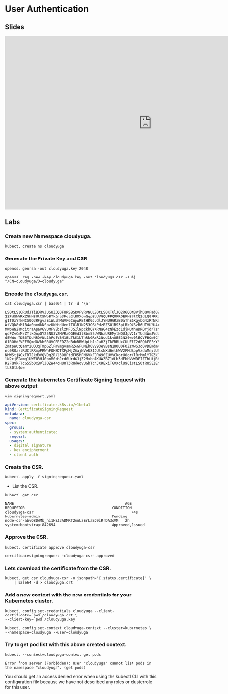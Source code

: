 # User Authentication 

## Slides

<iframe src="https://docs.google.com/presentation/d/e/2PACX-1vQ7Vx9ZNTZxM-_K1HXhnpR78CEwsBSltMObYNjaRdQ1N56XZzaN7G4OPHAi02ZM65f9cMCEd3eQLg51/embed?start=false&loop=false&delayms=3000" frameborder="0" width="960" height="569" allowfullscreen="true" mozallowfullscreen="true" webkitallowfullscreen="true"></iframe>


## Labs

### Create new Namespace cloudyuga.

```command
kubectl create ns cloudyuga
```

### Generate the Private Key and CSR

```command
openssl genrsa -out cloudyuga.key 2048
```

```command
openssl req -new -key cloudyuga.key -out cloudyuga.csr -subj "/CN=cloudyuga/O=cloudyuga"
```

### Encode the `cloudyuga.csr`.

```command
cat cloudyuga.csr | base64 | tr -d '\n'
```
```
LS0tLS1CRUdJTiBDRVJUSUZJQ0FURSBSRVFVRVNULS0tLS0KTUlJQ2R6Q0NBVjhDQVFBd0ZERVNNQkFHQTFVRUF4TUpZMnh
2ZFdSNWRXZGhNSUlCSWpBTkJna3Foa2lHOXcwQgpBUUVGQUFPQ0FROEFNSUlCQ2dLQ0FRRUFtN2N5allaRHlhR1ZZcUs4R2
g1T0xYTkNCS0Q3RFgvaE1WL3hMWVF6CnpwREtHK0JUdlJYNU9GRzB0aThEOXgybG4zRTNRamFJUlR4VktZZ1hyb2xnU2VzT
WtVQk8vMlB4a0oxWkNSbzUKNHdUenlTU3B1N253OStPdzRZS0lBS3pLRk9XSzR6UTVUYU4rWjJnOHNvVDNVdEJyZmhGRzQy
MWpWN2hMcitraApaVGVUMFVEbzlzMFJSZlNpckhQYXRNaG4zNkEzc1djNUNhWDRQYjdPTzNSd3B6aGo5eFN0U2h0QTd3TlR
qdFZvCmMrZTlkQnpOY25NU3V2MVRaOGE0d3lBbm55UWNhaUREMytNQUJpV21rTUd4WmJVdUxJS1o0OFhteEFWOTkwMDAKR1
dEWWorTDBSTDdNRDVNL2hFdEVBM1BLTkE1bThRbGRzR2Nod1kvOEE3N29wd0lEQVFBQm9CNHdIQVlKS29aSQpodmNOQVFrT
01ROHdEVEFMQmdOVkhSRUVCREFDZ2dBd0RRWUpLb1pJaHZjTkFRRUxCUUFEZ2dFQkFEZzY5dGppCk9Jb1VxaUhVZS9tbFBS
ZmtpWUtQamY2UDJqTmpGZlFmVmgvamRZeGFuMEh0Vy93eVBsN2U0U0FOZzMwS3o0VDEKdm4xTmZhSGNneTBXaWpnOVE1UEx
nc0R0azlRUCtRRmpPRWhFOHBDTXFpMjZGajNVeU81QUlsNXd6elhWV2FMdAppVzduMnplUXhoS3dMSVA4T3hXWmxWWE5tQn
NMWStjNGxFRTJkd0VQVDg2Rkl3OHFtdFU5MFN6VkFORW90ZUVVCkorU0orVlRrMmlYTGZkT3dpSWMweTlLcnkraHMzSUtlQ
lN2cjBTamg1UWF0RHJ0bnM0cHJrd0UrdGJjZ2MxbnAKUWZBZ1dLb3dFbHVwWDFIZThLRjRhbzEzc0h0ZStvV3pxNC82ZHo1
R2FQVkFTcG55b0xBVlJOZW44cHU0T3RUdAovUGhTcnJXRExiTGVXclU9Ci0tLS0tRU5EIENFUlRJRklDQVRFIFJFUVVFU1Q
tLS0tLQo=
```

### Generate the kubernetes Certificate Signing Request with above output.

```command
vim signingrequest.yaml
```
```yaml
apiVersion: certificates.k8s.io/v1beta1
kind: CertificateSigningRequest
metadata:
  name: cloudyuga-csr
spec:
  groups:
  - system:authenticated
  request: 
  usages:
  - digital signature
  - key encipherment
  - client auth
```

### Create the CSR.

```command
kubectl apply -f signingrequest.yaml 
```

- List the CSR.

```command
kubectl get csr
```
```
NAME                                                   AGE       REQUESTOR                                        CONDITION
cloudyuga-csr                                             44s       kubernetes-admin                                 Pending
node-csr-abvQ8DWMb_hi1HEJ3ADMKT2unLzErLaSQ9iRrDA3oVM   2h        system:bootstrap:842694                          Approved,Issued
```

### Approve the CSR.

```command
kubectl certificate approve cloudyuga-csr
```
```
certificatesigningrequest "cloudyuga-csr" approved
```


### Lets download the certificate from the CSR.

```command
kubectl get csr cloudyuga-csr -o jsonpath='{.status.certificate}' \
    | base64 -d > cloudyuga.crt
```

### Add a new context with the new credentials for your Kubernetes cluster.

```command
kubectl config set-credentials cloudyuga --client-certificate=`pwd`/cloudyuga.crt \
--client-key=`pwd`/cloudyuga.key
```

```command
kubectl config set-context cloudyuga-context --cluster=kubernetes \
--namespace=cloudyuga --user=cloudyuga
```


### Try to get pod list with this above created context.

```command
kubectl --context=cloudyuga-context get pods
```
```
Error from server (Forbidden): User "cloudyuga" cannot list pods in the namespace "cloudyuga". (get pods)
```

You should get an access denied error when using the kubectl CLI with this configuration file because we have not described any roles or clusterrole for this user.
